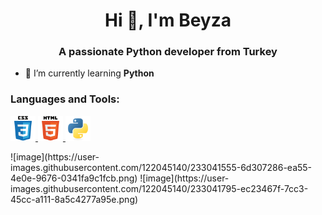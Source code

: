 <h1 align="center">Hi 👋, I'm Beyza</h1>
<h3 align="center">A passionate Python developer from Turkey</h3>

- 🌱 I’m currently learning **Python**

<h3 align="left">Languages and Tools:</h3>
<p align="left"> <a href="https://www.w3schools.com/css/" target="_blank" rel="noreferrer"> <img src="https://raw.githubusercontent.com/devicons/devicon/master/icons/css3/css3-original-wordmark.svg" alt="css3" width="40" height="40"/> </a> <a href="https://www.w3.org/html/" target="_blank" rel="noreferrer"> <img src="https://raw.githubusercontent.com/devicons/devicon/master/icons/html5/html5-original-wordmark.svg" alt="html5" width="40" height="40"/> </a> <a href="https://www.python.org" target="_blank" rel="noreferrer"> <img src="https://raw.githubusercontent.com/devicons/devicon/master/icons/python/python-original.svg" alt="python" width="40" height="40"/> </a> </p>
![image](https://user-images.githubusercontent.com/122045140/233041555-6d307286-ea55-4e0e-9676-0341fa9c1fcb.png)
![image](https://user-images.githubusercontent.com/122045140/233041795-ec23467f-7cc3-45cc-a111-8a5c4277a95e.png)

